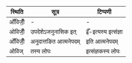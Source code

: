 | स्थिति | सूत्र | टिप्पणी |
| ----- | ------- | ------ |
| ओँविजीँ॒ | - | - |
| ओविजीँ॒ | उपदेशेऽजनुनासिक इत् | ईँ-इत्यस्य इत्संज्ञा |
| ओँविजीँ॒ | अनुदात्तङित आत्मनेपदम् | इति आत्मनेपदम् |
| ओविज् | तस्य लोपः | इत्संज्ञकस्य लोपः |
